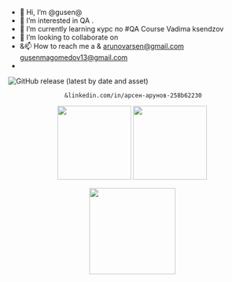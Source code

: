 - 👋 Hi, I’m @gusen@
- 👀 I’m interested in  QA .
- 🌱 I’m currently learning  курс по #QA Course Vadima ksendzov
- 💞️ I’m looking to collaborate on 
- &📫 How to reach me  a & arunovarsen@gmail.com gusenmagomedov13@gmail.com
-                       

![GitHub release (latest by date and asset)](https://img.shields.io/github/downloads/gusen1989/gusen/linkedin.com/in/%D0%B0%D1%80%D1%81%D0%B5%D0%BD-%D0%B0%D1%80%D1%83%D0%BD%D0%BE%D0%B2-258b62230/LINKEDIN)


                    &linkedin.com/in/арсен-арунов-258b62230




<p align='center'>
   <a href="https://github-readme-stats.vercel.app/api?username=gusen1989&show_icons=true&count_private=true">
       <img height=150 src="https://github-readme-stats.vercel.app/api?username=gusen1989&show_icons=true&count_private=true"/></a>
   <a href="https://github.com/gusen1989/github-readme-stats">
       <img height=150 src="https://github-readme-stats.vercel.app/api/top-langs/?username=gusen1989&layout=compact"/></a>
</p>


<div align="center" style="blue-green: 40px 0">
   <a href="https://github.com/gusen1989/github-profile-views-counter">
       <img width="175px" src="https://linkedin.com/ghpvc/?username=gusen1989&color=DE002D">
   </a>
</div>
